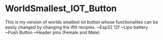 # WorldSmallest_IOT_Button
This is my version of worlds smallest iot button whose functionalites can be easily changed by changing the ifttt recipies.
~Esp32 12f
~Lipo battery
~Push Button
~Header pins (Female and Male)

